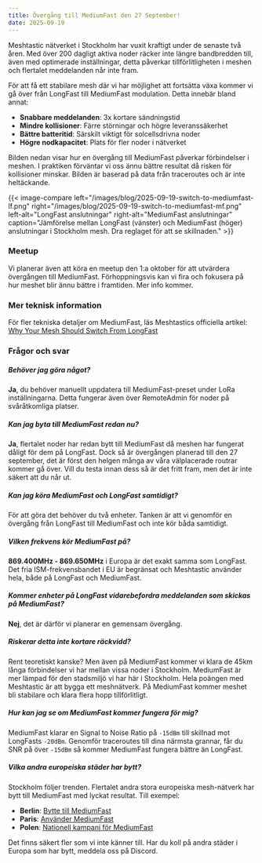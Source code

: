 ```yaml
---
title: Övergång till MediumFast den 27 September!
date: 2025-09-19
---
```

Meshtastic nätverket i Stockholm har vuxit kraftigt under de senaste två åren. Med över 200 dagligt aktiva noder räcker inte längre bandbredden till, även med optimerade inställningar, detta påverkar tillförlitligheten i meshen och flertalet meddelanden når inte fram. 

För att få ett stabilare mesh där vi har möjlighet att fortsätta växa kommer vi gå över från LongFast till MediumFast modulation. Detta innebär bland annat:
- **Snabbare meddelanden**: 3x kortare sändningstid
- **Mindre kollisioner**: Färre störningar och högre leveranssäkerhet
- **Bättre batteritid**: Särskilt viktigt för solcellsdrivna noder
- **Högre nodkapacitet**: Plats för fler noder i nätverket

Bilden nedan visar hur en övergång till MediumFast påverkar förbindelser i meshen. I praktiken förväntar vi oss ännu bättre resultat då risken för kollisioner minskar. Bilden är baserad på data från traceroutes och är inte heltäckande. 

{{< image-compare left="/images/blog/2025-09-19-switch-to-mediumfast-lf.png" right="/images/blog/2025-09-19-switch-to-mediumfast-mf.png" left-alt="LongFast anslutningar" right-alt="MediumFast anslutningar" caption="Jämförelse mellan LongFast (vänster) och MediumFast (höger) anslutningar i Stockholm mesh. Dra reglaget för att se skillnaden." >}}

### Meetup
Vi planerar även att köra en meetup den 1:a oktober för att utvärdera övergången till MediumFast. Förhoppningsvis kan vi fira och fokusera på hur meshet blir ännu bättre i framtiden. Mer info kommer.

### Mer teknisk information
För fler tekniska detaljer om MediumFast, läs Meshtastics officiella artikel: [Why Your Mesh Should Switch From LongFast](https://meshtastic.org/blog/why-your-mesh-should-switch-from-longfast/)

### Frågor och svar
##### Behöver jag göra något?
**Ja**, du behöver manuellt uppdatera till MediumFast-preset under LoRa inställningarna. Detta fungerar även över RemoteAdmin för noder på svåråtkomliga platser.


##### Kan jag byta till MediumFast redan nu?
**Ja**, flertalet noder har redan bytt till MediumFast då meshen har fungerat dåligt för dem på LongFast. Dock så är övergången planerad till den 27 september, det är först den helgen många av våra välplacerade routrar kommer gå över. Vill du testa innan dess så är det fritt fram, men det är inte säkert att du når ut.


##### Kan jag köra MediumFast och LongFast samtidigt?
För att göra det behöver du två enheter. Tanken är att vi genomför en övergång från LongFast till MediumFast och inte kör båda samtidigt.


##### Vilken frekvens kör MediumFast på?
__869.400MHz - 869.650MHz__ i Europa är det exakt samma som LongFast. Det fria ISM-frekvensbandet i EU är begränsat och Meshtastic använder hela, både på LongFast och MediumFast. 


##### Kommer enheter på LongFast vidarebefordra meddelanden som skickas på MediumFast?
**Nej**, det är därför vi planerar en gemensam övergång.


##### Riskerar detta inte kortare räckvidd?
Rent teoretiskt kanske? Men även på MediumFast kommer vi klara de 45km långa förbindelser vi har mellan vissa noder i Stockholm. MediumFast är mer lämpad för den stadsmiljö vi har här i Stockholm.
Hela poängen med Meshtastic är att bygga ett meshnätverk. På MediumFast kommer meshet bli stabilare och klara flera hopp tillförlitligt.


##### Hur kan jag se om MediumFast kommer fungera för mig?
MediumFast klarar en Signal to Noise Ratio på `-15dBm` till skillnad mot LongFasts `-20dBm`. Genomför traceroutes till dina närmsta grannar, får du SNR på över `-15dBm` så kommer MediumFast fungera bättre än LongFast.


##### Vilka andra europeiska städer har bytt?
Stockholm följer trenden. Flertalet andra stora europeiska mesh-nätverk har bytt till MediumFast med lyckat resultat. Till exempel:
- **Berlin**: [Bytte till MediumFast](https://www.reddit.com/r/meshtastic/comments/1kal6vv/berlin_is_switching_to_mediumfast/)
- **Paris**: [Använder MediumFast](https://wiki.mesh-idf.fr/fr/carte/carte-du-mesh-idf)  
- **Polen**: [Nationell kampanj för MediumFast](https://przejdznamediumfast.pl/)

Det finns säkert fler som vi inte känner till. Har du koll på andra städer i Europa som har bytt, meddela oss på Discord.

